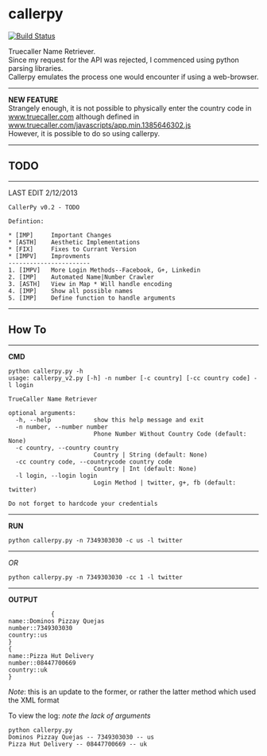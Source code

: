 callerpy
========
[![Build Status](https://travis-ci.org/Logic-gate/callerpy.png?branch=master)](https://travis-ci.org/Logic-gate/callerpy)  

Truecaller Name Retriever.  
Since my request for the API was rejected, I commenced using python parsing libraries.  
Callerpy emulates the process one would encounter if using a web-browser.

***
**NEW FEATURE**  
Strangely enough, it is not possible to physically enter the country code in www.truecaller.com although defined in www.truecaller.com/javascripts/app.min.1385646302.js  
However, it is possible to do so using callerpy.  

***
TODO
--------
***
LAST EDIT 2/12/2013
```  
CallerPy v0.2 - TODO
  
Defintion: 

* [IMP]     Important Changes 
* [ASTH]	Aesthetic Implementations  
* [FIX]	    Fixes to Currant Version  
* [IMPV]	Improvments
-----------------------
1. [IMPV]	More Login Methods--Facebook, G+, Linkedin  
2. [IMP]	Automated Name|Number Crawler  
3. [ASTH]	View in Map * Will handle encoding  
4. [IMP]	Show all possible names  
5. [IMP]	Define function to handle arguments
```
***
How To
-----
***
**CMD**
```
python callerpy.py -h
usage: callerpy_v2.py [-h] -n number [-c country] [-cc country code] -l login

TrueCaller Name Retriever

optional arguments:
  -h, --help            show this help message and exit
  -n number, --number number
                        Phone Number Without Country Code (default: None)
  -c country, --country country
                        Country | String (default: None)
  -cc country code, --countrycode country code
                        Country | Int (default: None)
  -l login, --login login
                        Login Method | twitter, g+, fb (default: twitter)

Do not forget to hardcode your credentials
```
***
**RUN**
```
python callerpy.py -n 7349303030 -c us -l twitter  
```
***
*OR*
```
python callerpy.py -n 7349303030 -cc 1 -l twitter
```
***
**OUTPUT**
```
            {
name::Dominos Pizzay Quejas
number::7349303030
country::us
}
{
name::Pizza Hut Delivery
number::08447700669
country::uk
}

```
*Note*: this is an update to the former, or rather the latter method which used the XML format  
  
To view the log: *note the lack of arguments*
```
python callerpy.py
Dominos Pizzay Quejas -- 7349303030 -- us
Pizza Hut Delivery -- 08447700669 -- uk
```


